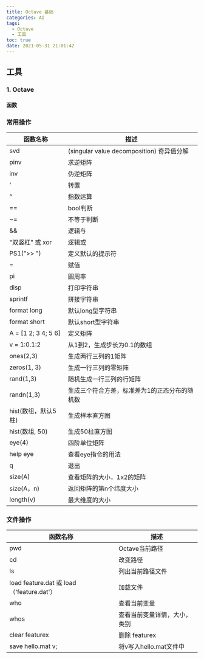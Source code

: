 ```yaml
---
title: Octave 基础
categories: AI
tags: 
  - Octave
  - 工具
toc: true
date: 2021-05-31 21:01:42
---
```


## 工具

### 1. Octave

#### 函数

### 常用操作

| 函数名称            | 描述                                          |
| ------------------- | --------------------------------------------- |
| svd                 | (singular value decomposition) 奇异值分解     |
| pinv                | 求逆矩阵                                      |
| inv                 | 伪逆矩阵                                      |
| '                   | 转置                                          |
| ^                   | 指数运算                                      |
| ==                  | bool判断                                      |
| ~=                  | 不等于判断                                    |
| &&                  | 逻辑与                                        |
| "双竖杠" 或 xor     | 逻辑或                                        |
| PS1(">> ")          | 定义默认的提示符                              |
| =                   | 赋值                                          |
| pi                  | 圆周率                                        |
| disp                | 打印字符串                                    |
| sprintf             | 拼接字符串                                    |
| format long         | 默认long型字符串                              |
| format short        | 默认short型字符串                             |
| A = [1 2; 3 4; 5 6] | 定义矩阵                                      |
| v = 1:0.1:2         | 从1到2，生成步长为0.1的数组                   |
| ones(2,3)           | 生成两行三列的1矩阵                           |
| zeros(1, 3)         | 生成一行三列的零矩阵                          |
| rand(1,3)           | 随机生成一行三列的行矩阵                      |
| randn(1,3)          | 生成三个符合方差，标准差为1的正态分布的随机数 |
| hist(数组，默认5柱) | 生成样本直方图                                |
| hist(数组,  50)     | 生成50柱直方图                                |
| eye(4)              | 四阶单位矩阵                                  |
| help eye            | 查看eye指令的用法                             |
| q                   | 退出                                          |
| size(A)             | 查看矩阵的大小，1x2的矩阵                     |
| size(A，n)          | 返回矩阵的第n个纬度大小                       |
| length(v)           | 最大维度的大小                                |

### 文件操作

| 函数名称                                  | 描述                         |
| ----------------------------------------- | -------------------------|
| pwd                                       | Octave当前路径            |
| cd                                        | 改变路径                  |
| ls                                        | 列出当前路径文件          |
| load feature.dat 或 load（‘feature.dat'） | 加载文件                  |
| who                                       | 查看当前变量              |
| whos                                      | 查看当前变量详情，大小，类别 |
| clear featurex                            | 删除 featurex             |
| save hello.mat v;                         | 将v写入hello.mat文件中   |